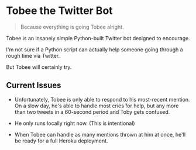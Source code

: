 # Tobee the Twitter Bot
> Because everything is going Tobee alright.

Tobee is an insanely simple Python-built Twitter bot designed to encourage.

I'm not sure if a Python script can actually help someone going through a rough time via Twitter.

But Tobee will certainly try.

## Current Issues
* Unfortunately, Tobee is only able to respond to his most-recent mention. On a slow day, he's able to handle most cries for help, but any more than two tweets in a 60-second period and Toby gets confused.

* He only runs locally right now. (This is intentional)

* When Tobee can handle as many mentions thrown at him at once, he'll be ready for a full Heroku deployment.
